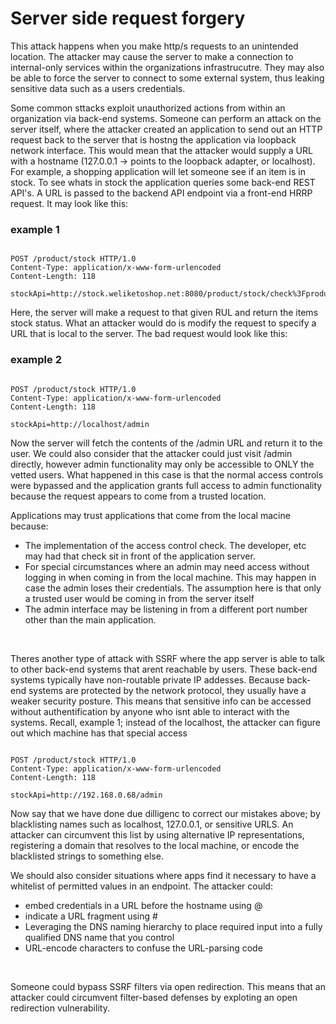 # Server side request forgery

This attack happens when you make http/s requests to an unintended location. The attacker may cause the server to make a connection to internal-only services within the organizations infrastrucutre. They may also be able to force the server to connect to some external system, thus leaking sensitive data such as a users credentials. <br>

Some common sttacks exploit unauthorized actions from within an organization via back-end systems. Someone can perform an attack on the server itself, where the attacker created an application to send out an HTTP request back to the server that is hostng the application via loopback network interface. This would mean that the attacker would supply a URL with a hostname (127.0.0.1 -> points to the loopback adapter, or localhost). For example, a shopping application will let someone see if an item is in stock. To see whats in stock the application queries some back-end REST API's. A URL is passed to the backend API endpoint via a front-end HRRP request. It may look like this:

### example 1
```

POST /product/stock HTTP/1.0
Content-Type: application/x-www-form-urlencoded
Content-Length: 118

stockApi=http://stock.weliketoshop.net:8080/product/stock/check%3FproductId%3D6%26storeId%3D1

```

Here, the server will make a request to that given RUL and return the items stock status. What an attacker would do is modify the request to specify a URL that is local to the server. The bad request would look like this:

### example 2
```

POST /product/stock HTTP/1.0
Content-Type: application/x-www-form-urlencoded
Content-Length: 118

stockApi=http://localhost/admin

```

Now the server will fetch the contents of the /admin URL and return it to the user. We could also consider that the attacker could just visit /admin directly, however admin functionality may only be accessible to ONLY the vetted users. What happened in this case is that the normal access controls were bypassed and the application grants full access to admin functionality because the request appears to come from a trusted location.<br>

Applications may trust applications that come from the local macine because:
<ul>
    <li>The implementation of the access control check. The developer, etc may had that check sit in front of the application server.</li>
    <li>For special circumstances where an admin may need access without logging in when coming in from the local machine. This may happen in case the admin loses their credentials. The assumption here is that only a trusted user would be coming in from the server itself</li>
    <li>The admin interface may be listening in from a different port number other than the main application.</li>
</ul>
<br>

Theres another type of attack with SSRF where the app server is able to talk to other back-end systems that arent reachable by users. These back-end systems typically have non-routable private IP addesses. Because back-end systems are protected by the network protocol, they usually have a weaker security posture. This means that sensitive info can be accessed without authentification by anyone who isnt able to interact with the systems. Recall, example 1; instead of the localhost, the attacker can figure out which machine has that special access

```

POST /product/stock HTTP/1.0
Content-Type: application/x-www-form-urlencoded
Content-Length: 118

stockApi=http://192.168.0.68/admin

```

Now say that we have done due dilligenc to correct our mistakes above; by blacklisting names such as localhost, 127.0.0.1, or sensitive URLS. An attacker can circumvent this list by using alternative IP representations, registering a domain that resolves to the local machine, or encode the blacklisted strings to something else. <br>

We should also consider situations where apps find it necessary to have a whitelist of permitted values in an endpoint. The attacker could:
<ul>
<li>embed credentials in a URL before the hostname using @</li>
<li>indicate  a URL fragment using #</li>
<li>Leveraging the DNS naming hierarchy to place required input into a fully qualified DNS name that you control</li>
<li>URL-encode characters to confuse the URL-parsing code</li>
</ul> 
<br>

Someone could bypass SSRF filters via open redirection. This means that an attacker could circumvent filter-based defenses by exploting an open redirection vulnerability.
